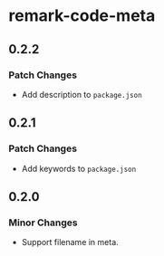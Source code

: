 # remark-code-meta

## 0.2.2

### Patch Changes

- Add description to `package.json`

## 0.2.1

### Patch Changes

- Add keywords to `package.json`

## 0.2.0

### Minor Changes

- Support filename in meta.
